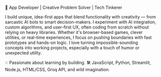 🚀 App Developer | Creative Problem Solver | Tech Tinkerer

I build unique, idea-first apps that blend functionality with creativity — from sarcastic AI bots to smart decision-makers. I experiment with AI integration, custom algorithms, and user-first UX, often coding from scratch without relying on heavy libraries. Whether it's browser-based games, clever utilities, or real-time experiences, I focus on pushing boundaries with fast prototypes and hands-on logic. I love turning impossible-sounding concepts into working projects, especially with a touch of humor or unexpected utility.

💡 Passionate about learning by building.
🛠️ JavaScript, Python, Streamlit, Node.js, HTML/CSS, Groq API, and wild imagination.
